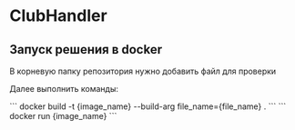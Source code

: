 # ClubHandler

## Запуск решения в docker

<p> В корневую папку репозитория нужно добавить файл для проверки </p>
<p>Далее выполнить команды:</p>
```
docker build -t {image_name} --build-arg file_name={file_name} .
```
```
docker run {image_name}
```
